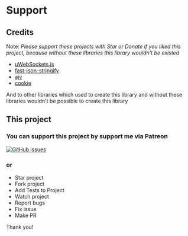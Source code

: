# Support

## Credits

Note: _Please support these projects with Star or Donate if you liked this project, because without these libraries this library wouldn't be existed_

- [uWebSockets.js](https://github.com/uNetworking/uWebSockets.js)
- [fast-json-stringify](https://github.com/fastify/fast-json-stringify)
- [ajv](https://ajv.js.org)
- [cookie](https://github.com/jshttp/cookie#readme)

And to other libraries which used to create this library and without these libraries wouldn't be possible to create this library

## This project

### You can support this project by support me via Patreon

[![GitHub issues](https://img.shields.io/github/issues/nanoexpress/pro.svg)](http://github.com/nanoexpress/pro/issues)

### or

- Star project
- Fork project
- Add Tests to Project
- Watch project
- Report bugs
- Fix issue
- Make PR

Thank you!
